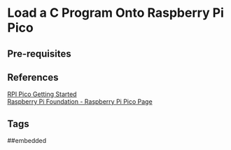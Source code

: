 # Load a C Program Onto Raspberry Pi Pico

## Pre-requisites

## References
[RPI Pico Getting Started](https://datasheets.raspberrypi.com/pico/getting-started-with-pico.pdf)  
[Raspberry Pi Foundation - Raspberry Pi Pico Page](https://www.raspberrypi.com/documentation/microcontrollers/raspberry-pi-pico.html)

## Tags
##embedded
